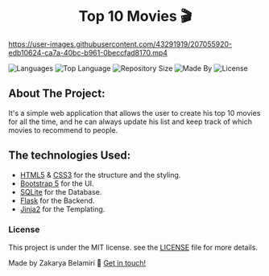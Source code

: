 <h1 align="center"> Top 10 Movies 🎬 </h1>

https://user-images.githubusercontent.com/43291919/207055920-edb10624-ca7a-40bc-b961-0beccfad8170.mp4


![Languages](https://img.shields.io/github/languages/count/kakaa2993/Top-10-Movies?color=%234d41c0)
![Top Language](https://img.shields.io/github/languages/top/kakaa2993/Top-10-Movies?color=%234d41c0)
![Repository Size](https://img.shields.io/github/repo-size/kakaa2993/Top-10-Movies?color=%234d41c0)
![Made By](https://img.shields.io/badge/made%20by-kakaa-%234d41c0)
![License](https://img.shields.io/badge/license-MIT-%234d41c0)



## About The Project:
It's a simple web application that allows the user to create his top 10 movies for all the time, and he can always update his list and keep track of which movies to recommend to people.

## The technologies Used:
- <a href="https://developer.mozilla.org/en-US/docs/Web/HTML">HTML5</a> & <a href="https://developer.mozilla.org/en-US/docs/Web/CSS">CSS3</a> for the structure and the styling.  
- <a href="https://getbootstrap.com/">Bootstrap 5</a> for the UI.  
- <a href="https://www.sqlite.org/index.html">SQLite</a> for the Database.  
- <a href="https://flask.palletsprojects.com/">Flask</a> for the Backend.  
- <a href="https://palletsprojects.com/p/jinja/">Jinja2</a> for the Templating.

### License 
This project is under the MIT license. see the [LICENSE](https://github.com/kakaa2993/Top-10-Movies/blob/main/LICENCE) file for more details.

Made by Zakarya Belamiri :wave: [Get in touch!](https://github.com/kakaa2993)
